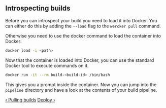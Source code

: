## Introspecting builds

Before you can introspect your build you need to load it into Docker. You can
either do this by adding the `--load` flag to the `wercker pull` command. 

Otherwise you need to use the docker command to load the container into Docker:

```sh
docker load -i <path>
```

Now that the container is loaded into Docker, you can use the standard Docker
tool to execute commands on it.

```sh
docker run -it --rm build-<build-id> /bin/bash
```

This gives you a prompt inside the container. Now you can jump into the
`pipeline` directory and have a look at the contents of your build
pipeline.

[&lsaquo; Pulling builds](/learn/build/pulling-builds.html "nav previous build")
[Deploy &rsaquo;](/learn/deploy/introduction.html "nav next deploy")
